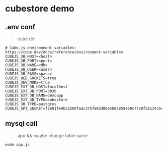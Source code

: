 # cubestore demo


## .env conf

> cube dir

```code
# Cube.js environment variables: https://cube.dev/docs/reference/environment-variables
CUBEJS_DB_HOST=<host>
CUBEJS_DB_PORT=<port>
CUBEJS_DB_NAME=<db>
CUBEJS_DB_USER=<user>
CUBEJS_DB_PASS=<pass>
CUBEJS_WEB_SOCKETS=true
CUBEJS_DEV_MODE=true
CUBEJS_EXT_DB_HOST=localhost
CUBEJS_EXT_DB_PORT=3030
CUBEJS_EXT_DB_NAME=demoapp
CUBEJS_EXT_DB_TYPE=cubestore
CUBEJS_DB_TYPE=postgres
CUBEJS_API_SECRET=f2e81fe4b53200faac37bfe66d0be5b8a859e69c77c8f55134c5dd3afad5bab72fef5e346766ba485619ea0a5d8e577df5b4964a4b6b716162a72f590dd8c181
```


## mysql call 

> app && maybe change table name

```code
node app.js
```